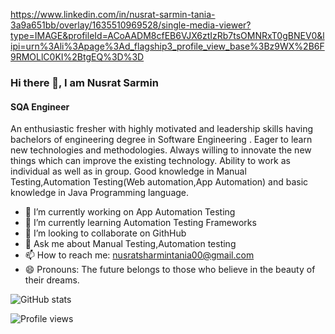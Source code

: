 https://www.linkedin.com/in/nusrat-sarmin-tania-3a9a651bb/overlay/1635510969528/single-media-viewer?type=IMAGE&profileId=ACoAADM8cfEB6VJX6ztIzRb7tsOMNRxT0gBNEV0&lipi=urn%3Ali%3Apage%3Ad_flagship3_profile_view_base%3Bz9WX%2B6F9RMOLlC0KI%2BtgEQ%3D%3D

### Hi there 👋, I am Nusrat Sarmin
#### SQA Engineer


An enthusiastic fresher with highly motivated and leadership skills having bachelors of engineering degree in Software Engineering . Eager to learn new technologies and methodologies. Always willing to innovate the new things which can improve the existing technology. Ability to work as individual as well as in group. Good knowledge in Manual Testing,Automation Testing(Web automation,App Automation)  and basic knowledge in Java Programming language.

- 🔭 I’m currently working on App Automation Testing 
- 🌱 I’m currently learning Automation Testing Frameworks 
- 👯 I’m looking to collaborate on GithHub 
- 💬 Ask me about Manual Testing,Automation testing 
- 📫 How to reach me: nusratsharmintania00@gmail.com 
- 😄 Pronouns: The future belongs to those who believe in the beauty of their dreams. 


![GitHub stats](https://github-readme-stats.vercel.app/api?username=Nusrat-Sarmin&show_icons=true)  

![Profile views](https://gpvc.arturio.dev/Nusrat-Sarmin)  
